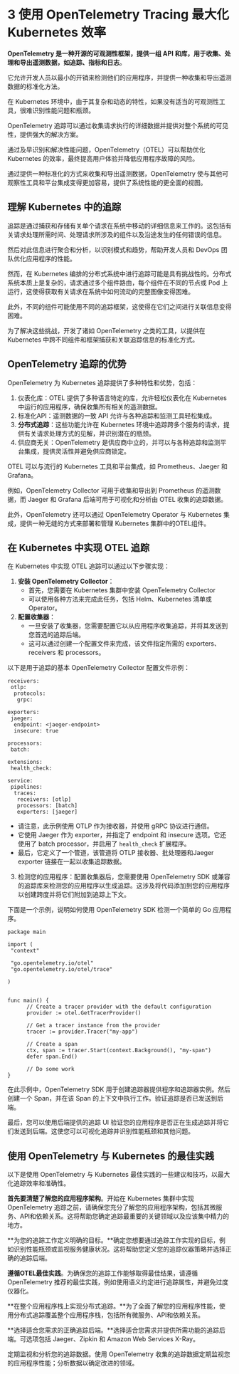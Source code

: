 # 3 使用 OpenTelemetry Tracing 最大化 Kubernetes 效率

**OpenTelemetry 是一种开源的可观测性框架，提供一组 API 和库，用于收集、处理和导出遥测数据，如追踪、指标和日志**。

它允许开发人员以最小的开销来检测他们的应用程序，并提供一种收集和导出遥测数据的标准化方法。

在 Kubernetes 环境中，由于其复杂和动态的特性，如果没有适当的可观测性工具，很难识别性能问题和瓶颈。

OpenTelemetry 追踪可以通过收集请求执行的详细数据并提供对整个系统的可见性，提供强大的解决方案。

通过及早识别和解决性能问题，OpenTelemetry（OTEL）可以帮助优化 Kubernetes 的效率，最终提高用户体验并降低应用程序故障的风险。

通过提供一种标准化的方式来收集和导出遥测数据，OpenTelemetry 使与其他可观察性工具和平台集成变得更加容易，提供了系统性能的更全面的视图。

## 理解 Kubernetes 中的追踪

追踪是通过捕获和存储有关单个请求在系统中移动的详细信息来工作的。这包括有关请求处理所需时间、处理请求所涉及的组件以及沿途发生的任何错误的信息。

然后对此信息进行聚合和分析，以识别模式和趋势，帮助开发人员和 DevOps 团队优化应用程序的性能。

然而，在 Kubernetes 编排的分布式系统中进行追踪可能是具有挑战性的。分布式系统本质上是复杂的，请求通过多个组件路由，每个组件在不同的节点或 Pod 上运行，这使得获取有关请求在系统中如何流动的完整图像变得困难。

此外，不同的组件可能使用不同的追踪框架，这使得在它们之间进行关联信息变得困难。

为了解决这些挑战，开发了诸如 OpenTelemetry 之类的工具，以提供在 Kubernetes 中跨不同组件和框架捕获和关联追踪信息的标准化方式。

## OpenTelemetry 追踪的优势

OpenTelemetry 为 Kubernetes 追踪提供了多种特性和优势，包括：

1. 仪表化库：OTEL 提供了多种语言特定的库，允许轻松仪表化在 Kubernetes 中运行的应用程序，确保收集所有相关的遥测数据。
2. 标准化API：遥测数据的一致 API 允许与各种追踪和监测工具轻松集成。
3. **分布式追踪**：这些功能允许在 Kubernetes 环境中追踪跨多个服务的请求，提供有关请求处理方式的见解，并识别潜在的瓶颈。
4. 供应商无关：OpenTelemetry 是供应商中立的，并可以与各种追踪和监测平台集成，提供灵活性并避免供应商锁定。

OTEL 可以与流行的 Kubernetes 工具和平台集成，如 Prometheus、Jaeger 和 Grafana。

例如，OpenTelemetry Collector 可用于收集和导出到 Prometheus 的遥测数据，而 Jaeger 和 Grafana 后端可用于可视化和分析由 OTEL 收集的追踪数据。


此外，OpenTelemetry 还可以通过 OpenTelemetry Operator 与 Kubernetes 集成，提供一种无缝的方式来部署和管理 Kubernetes 集群中的OTEL组件。

## 在 Kubernetes 中实现 OTEL 追踪

在 Kubernetes 中实现 OTEL 追踪可以通过以下步骤实现：

1. **安装 OpenTelemetry Collector**：
	* 首先，您需要在 Kubernetes 集群中安装 OpenTelemetry Collector
	* 可以使用各种方法来完成此任务，包括 Helm、Kubernetes 清单或 Operator。
2. **配置收集器**：
	* 一旦安装了收集器，您需要配置它以从应用程序收集追踪，并将其发送到您首选的追踪后端。
	* 这可以通过创建一个配置文件来完成，该文件指定所需的 exporters、receivers 和 processors。

以下是用于追踪的基本 OpenTelemetry Collector 配置文件示例：

```
receivers:
 otlp:
  protocols:
   grpc:
 
exporters:
 jaeger:
  endpoint: <jaeger-endpoint>
  insecure: true
 
processors:
 batch:
 
extensions:
 health_check:
 
service:
 pipelines:
  traces:
   receivers: [otlp]
   processors: [batch]
   exporters: [jaeger]
```

* 请注意，此示例使用 OTLP 作为接收器，并使用 gRPC 协议进行通信。
* 它使用 Jaeger 作为 exporter，并指定了 endpoint 和 insecure 选项。它还使用了 batch processor，并启用了 `health_check` 扩展程序。
* 最后，它定义了一个管道，该管道将 OTLP 接收器、批处理器和Jaeger exporter 链接在一起以收集追踪数据。


3. 检测您的应用程序：配置收集器后，您需要使用 OpenTelemetry SDK 或兼容的追踪库来检测您的应用程序以生成追踪。这涉及将代码添加到您的应用程序以创建跨度并将它们附加到追踪上下文。


下面是一个示例，说明如何使用 OpenTelemetry SDK 检测一个简单的 Go 应用程序。

```
package main
 
import (
 "context"
 
 "go.opentelemetry.io/otel"
 "go.opentelemetry.io/otel/trace"
 
)
 
 
func main() {
      // Create a tracer provider with the default configuration
      provider := otel.GetTracerProvider()
 
      // Get a tracer instance from the provider
      tracer := provider.Tracer("my-app")
 
      // Create a span
      ctx, span := tracer.Start(context.Background(), "my-span")
      defer span.End()
 
      // Do some work
}
```

在此示例中，OpenTelemetry SDK 用于创建追踪器提供程序和追踪器实例。然后创建一个 Span，并在该 Span 的上下文中执行工作。验证追踪是否已发送到后端。


最后，您可以使用后端提供的追踪 UI 验证您的应用程序是否正在生成追踪并将它们发送到后端。这使您可以可视化追踪并识别性能瓶颈和其他问题。

## 使用 OpenTelemetry 与 Kubernetes 的最佳实践

以下是使用 OpenTelemetry 与 Kubernetes 最佳实践的一些建议和技巧，以最大化追踪效率和准确性。


**首先要清楚了解您的应用程序架构**。开始在 Kubernetes 集群中实现 OpenTelemetry 追踪之前，请确保您充分了解您的应用程序架构，包括其微服务、API和依赖关系。这将帮助您确定追踪最重要的关键领域以及应该集中精力的地方。

**为您的追踪工作定义明确的目标。**确定您想要通过追踪工作实现的目标，例如识别性能瓶颈或监视服务健康状况。这将帮助您定义您的追踪仪器策略并选择正确的追踪后端。

**遵循OTEL最佳实践**。为确保您的追踪工作能够取得最佳结果，请遵循 OpenTelemetry 推荐的最佳实践，例如使用语义约定进行追踪属性，并避免过度仪器化。

**在整个应用程序栈上实现分布式追踪。**为了全面了解您的应用程序性能，使用分布式追踪覆盖整个应用程序栈，包括所有微服务、API和依赖关系。

**选择适合您需求的正确追踪后端。**选择适合您需求并提供所需功能的追踪后端。可选项包括 Jaeger、Zipkin 和 Amazon Web Services X-Ray。


定期监视和分析您的追踪数据。使用 OpenTelemetry 收集的追踪数据定期监视您的应用程序性能；分析数据以确定改进的领域。


